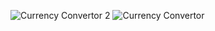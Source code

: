 ![Currency Convertor 2](https://github.com/user-attachments/assets/24464bc9-a3ad-46df-af0a-b51705651df8)
![Currency Convertor ](https://github.com/user-attachments/assets/d5231176-cf3b-4a00-873e-12b04f0f0f13)

